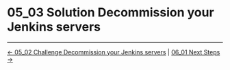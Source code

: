 # 05_03 Solution Decommission your Jenkins servers

<!-- FooterStart -->
---
[← 05_02 Challenge Decommission your Jenkins servers](../05_02_challenge_decommission_your_jenkins_servers/README.md) | [06_01 Next Steps →](../../ch6_conclusion/06_01_next_steps/README.md)
<!-- FooterEnd -->
